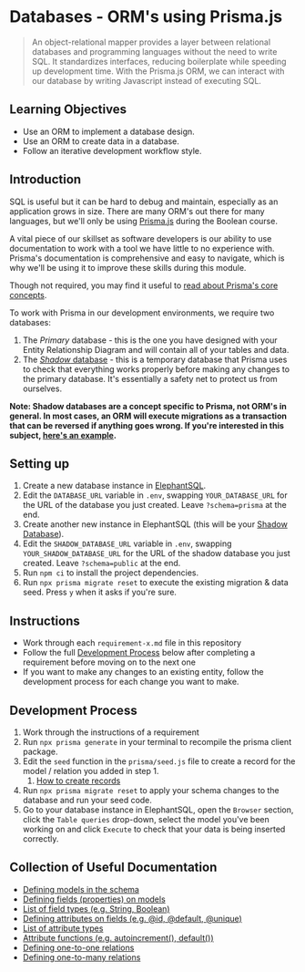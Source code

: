 # Databases - ORM's using Prisma.js

> An object-relational mapper provides a layer between relational databases and programming languages without the need to write SQL. It standardizes interfaces, reducing boilerplate while speeding up development time. With the Prisma.js ORM, we can interact with our database by writing Javascript instead of executing SQL.

## Learning Objectives
- Use an ORM to implement a database design.
- Use an ORM to create data in a database.
- Follow an iterative development workflow style.

## Introduction

SQL is useful but it can be hard to debug and maintain, especially as an application grows in size. There are many ORM's out there for many languages, but we'll only be using [Prisma.js](https://www.prisma.io/docs/) during the Boolean course.

A vital piece of our skillset as software developers is our ability to use documentation to work with a tool we have little to no experience with. Prisma's documentation is comprehensive and easy to navigate, which is why we'll be using it to improve these skills during this module.

Though not required, you may find it useful to [read about Prisma's core concepts](https://www.prisma.io/docs/concepts/overview/what-is-prisma).

To work with Prisma in our development environments, we require two databases:
1. The *Primary* database - this is the one you have designed with your Entity Relationship Diagram and will contain all of your tables and data.
2. The [*Shadow* database](https://www.prisma.io/docs/concepts/components/prisma-migrate/shadow-database) - this is a temporary database that Prisma uses to check that everything works properly before making any changes to the primary database. It's essentially a safety net to protect us from ourselves.

**Note: Shadow databases are a concept specific to Prisma, not ORM's in general. In most cases, an ORM will execute migrations as a transaction that can be reversed if anything goes wrong. If you're interested in this subject, [here's an example](./db-transactions.md).**

## Setting up

1. Create a new database instance in [ElephantSQL](https://www.elephantsql.com/).
2. Edit the `DATABASE_URL` variable in `.env`, swapping `YOUR_DATABASE_URL` for the URL of the database you just created. Leave `?schema=prisma` at the end.
3. Create another new instance in ElephantSQL (this will be your [Shadow Database](https://www.prisma.io/docs/concepts/components/prisma-migrate/shadow-database)).
4. Edit the `SHADOW_DATABASE_URL` variable in `.env`, swapping `YOUR_SHADOW_DATABASE_URL` for the URL of the shadow database you just created. Leave `?schema=public` at the end.
5. Run `npm ci` to install the project dependencies.
6. Run `npx prisma migrate reset` to execute the existing migration & data seed. Press `y` when it asks if you're sure.

## Instructions

- Work through each `requirement-x.md` file in this repository
- Follow the full [Development Process](#development-process) below after completing a requirement before moving on to the next one
- If you want to make any changes to an existing entity, follow the development process for each change you want to make.

## Development Process

1. Work through the instructions of a requirement
2. Run `npx prisma generate` in your terminal to recompile the prisma client package.
3. Edit the `seed` function in the `prisma/seed.js` file to create a record for the model / relation you added in step 1.
    1. [How to create records](https://www.prisma.io/docs/concepts/components/prisma-client/crud#create-a-single-record)
4. Run `npx prisma migrate reset` to apply your schema changes to the database and run your seed code.
5. Go to your database instance in ElephantSQL, open the `Browser` section, click the `Table queries` drop-down, select the model you've been working on and click `Execute` to check that your data is being inserted correctly.

## Collection of Useful Documentation

- [Defining models in the schema](https://www.prisma.io/docs/concepts/components/prisma-schema/data-model#defining-models)
- [Defining fields (properties) on models](https://www.prisma.io/docs/concepts/components/prisma-schema/data-model#defining-fields)
- [List of field types (e.g. String, Boolean)](https://www.prisma.io/docs/reference/api-reference/prisma-schema-reference#model-field-scalar-types)
- [Defining attributes on fields (e.g. @id, @default, @unique)](https://www.prisma.io/docs/concepts/components/prisma-schema/data-model#defining-attributes)
- [List of attribute types](https://www.prisma.io/docs/reference/api-reference/prisma-schema-reference#attributes)
- [Attribute functions (e.g. autoincrement(), default())](https://www.prisma.io/docs/reference/api-reference/prisma-schema-reference#attribute-functions)
- [Defining one-to-one relations](https://www.prisma.io/docs/concepts/components/prisma-schema/relations/one-to-one-relations)
- [Defining one-to-many relations](https://www.prisma.io/docs/concepts/components/prisma-schema/relations/one-to-many-relations)